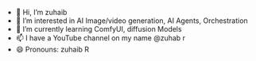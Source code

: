 - 👋 Hi, I’m zuhaib
- 👀 I’m interested in AI Image/video generation, AI Agents, Orchestration
- 🌱 I’m currently learning ComfyUI, diffusion Models
- 📫 I have a YouTube channel on my name @zuhab r
- 😄 Pronouns: zuhaib R

<!---
techzuhaib/techzuhaib is a ✨ special ✨ repository because its `README.md` (this file) appears on your GitHub profile.
You can click the Preview link to take a look at your changes.
--->
